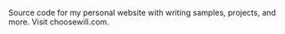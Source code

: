 Source code for my personal website with writing samples, projects, and more. Visit choosewill.com.
